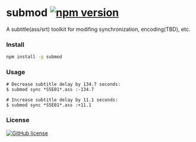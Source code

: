 # submod [![npm version](https://img.shields.io/npm/v/submod.svg?style=flat-square)](http://www.npmjs.com/package/submod)

A subtitle(ass/srt) toolkit for modifing synchronization, encoding(TBD), etc.

### Install

```bash
npm install -g submod
```

### Usage

```shell
# Decrease subtitle delay by 134.7 seconds:
$ submod sync *S5E01*.ass :-134.7

# Increase subtitle delay by 11.1 seconds:
$ submod sync *S5E01*.ass :+11.1
```

### License

[![GitHub license](https://img.shields.io/github/license/mashape/apistatus.svg)](LICENSE)
